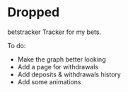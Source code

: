 # Dropped

betstracker
Tracker for my bets.



To do:
- Make the graph better looking
- Add a page for withdrawals
- Add deposits & withdrawals history
- Add some animations              

